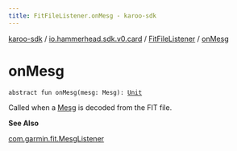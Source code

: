 ```yaml
---
title: FitFileListener.onMesg - karoo-sdk
---
```


[karoo-sdk](../../index.html) / [io.hammerhead.sdk.v0.card](../index.html) / [FitFileListener](index.html) / [onMesg](./on-mesg.html)

# onMesg

`abstract fun onMesg(mesg: Mesg): `[`Unit`](https://kotlinlang.org/api/latest/jvm/stdlib/kotlin/-unit/index.html)

Called when a [Mesg](#) is decoded from the FIT file.

**See Also**

[com.garmin.fit.MesgListener](#)

